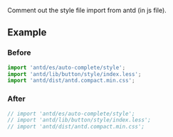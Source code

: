 Comment out the style file import from antd (in js file).

## Example

### Before

```TypeScript
import 'antd/es/auto-complete/style';
import 'antd/lib/button/style/index.less';
import 'antd/dist/antd.compact.min.css';

```

### After

```TypeScript
// import 'antd/es/auto-complete/style';
// import 'antd/lib/button/style/index.less';
// import 'antd/dist/antd.compact.min.css';
```
